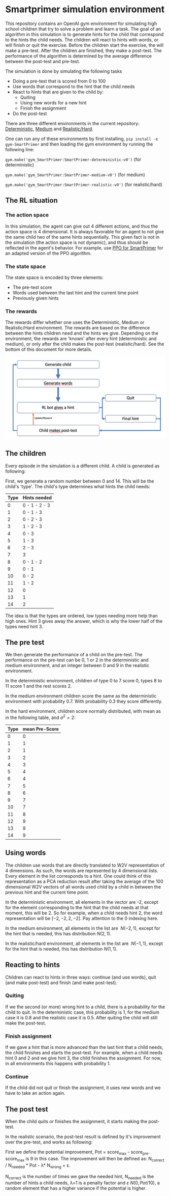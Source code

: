 # Smartprimer simulation environment

This repository contains an OpenAI gym environment for simulating high school children that try to solve a problem and
learn a task. The goal of an algorithm in this simulation is to generate hints for the child that correspond to the
hints the child needs. The children will react to hints with words, or will finish or quit the exercise. Before the
children start the exercise, the will make a pre-test. After the children are finished, they make a post-test. The
performance of the algorithm is determined by the average difference between the post-test and pre-test.


The simulation is done by simulating the following tasks
* Doing a pre-test that is scored from 0 to 100
* Use words that correspond to the hint that the child needs
* React to hints that are given to the child by:
    * Quiting
    * Using new words for a new hint
    * Finish the assignment
* Do the post-test

There are three different environments in the current repository: [Deterministic](gym_SmartPrimer/envs/Deterministic), [Medium](gym_SmartPrimer/envs/Medium) and
[Realistic/Hard](gym_SmartPrimer/envs/Realistic_Hard).

One can run any of these environments by first installing, `pip install -e gym-SmartPrimer` and then loading the gym
environment by running the following line:

`gym.make('gym_SmartPrimer:SmartPrimer-deterministic-v0')` (for deterministic)

`gym.make('gym_SmartPrimer:SmartPrimer-medium-v0')` (for medium)

`gym.make('gym_SmartPrimer:SmartPrimer-realistic-v0')` (for realistic/hard)

## The RL situation
### The action space
In this simulation, the agent can give out 4 different actions, and thus the action space is 4 dimensional. It is always
favorable for an agent to not give the same child two of the same hints sequentially. This given fact is not in the
simulation (the action space is not dynamic), and thus should be reflected in the agent's behavior. For example, use
[PPO for SmartPrimer](gym_SmartPrimer/agents/ppo_agentSmartPrimer.py) for an adapted version of the PPO
algorithm.

### The state space
The state space is encoded by three elements:
* The pre-test score
* Words used between the last hint and the current time point
* Previously given hints

### The rewards
The rewards differ whether one uses the Deterministic, Medium or Realistic/Hard environment. The rewards are based
on the difference between the hints children need and the hints we give. Depending on the environment, the rewards are
'known' after every hint (deterministic and medium), or only after the child makes the post-test (realistic/hard). See
the bottom of this document for more details.

![overview](Overview.png)


## The children
Every episode in the simulation is a different child. A child is generated as following:

First, we generate a random number between 0 and 14. This will be the child's 'type'. The child's type
determines what hints the child needs:

| Type | Hints needed  |
|------|---------------|
| 0    | 0 - 1 - 2 - 3 |
| 1    | 0 - 1 - 3     |
| 2    | 0 - 2 - 3     |
| 3    | 1 - 2 - 3     |
| 4    | 0 - 3         |
| 5    | 1 - 3         |
| 6    | 2 - 3         |
| 7    | 3             |
| 8    | 0 - 1 - 2     |
| 9    | 0 - 1         |
| 10   | 0 - 2         |
| 11   | 1 - 2         |
| 12   | 0             |
| 13   | 1             |
| 14   | 2             |

The idea is that the types are ordered, low types needing more help than high ones. Hint 3 gives away the answer,
which is why the lower half of the types need hint 3.


## The pre test
We then generate the performance of a child on the pre-test. The performance on the pre-test can be 0, 1 or 2 in the
deterministic and medium environment, and an integer between 0 and 9 in the realistic environment.

In the deterministic environment, children of type 0 to 7 score 0, types 8 to 11 score 1 and the rest scores 2.

In the medium environment children score the same as the deterministic environment with probability 0.7. With probability
0.3 they score differently.

In the hard environment, children score normally distributed, with mean as in the following table, and $\sigma^2=2$:

| Type | mean Pre-Score  |
|------|-----------------|
| 0    | 0               |
| 1    | 1               |
| 2    | 1               |
| 3    | 2               |
| 4    | 3               |
| 5    | 4               |
| 6    | 4               |
| 7    | 5               |
| 8    | 6               |
| 9    | 7               |
| 10   | 7               |
| 11   | 8               |
| 12   | 9               |
| 13   | 9               |
| 14   | 9               |


## Using words
The children use words that are directly translated to W2V representation of 4 dimensions. As such, the words are represented
by 4 dimensional lists. Every element in the list corresponds to a hint. One could think of this representation as a PCA reduction
result after taking the average of the 100 dimensional W2V vectors of all words used child by a child in between the previous hint
and the current time point.

In the deterministic environment, all elements in the vector are -2, except for the element corresponding to the hint
that the child needs at that moment, this will be 2. So for example, when a child needs hint 2, the word representation will be
$[-2, -2, 2, -2]$. Pay attention to the 0 indexing here.

In the medium environment, all elements in the list are $~N(-2,1)$, except for the hint that is needed, this has distribution
$N(2,1)$.

In the realistic/hard environment, all elements in the list are $~N(-1,1)$, except for the hint that is needed, this has distribution
$N(1,1)$.


## Reacting to hints
Children can react to hints in three ways: continue (and use words), quit (and make post-test) and finish (and make post-test).

### Quiting
If we the second (or more) wrong hint to a child, there is a probability for the child to quit. In the deterministic case,
this probability is 1, for the medium case it is 0.8 and the realistic case it is 0.5. After quiting the child will still
make the post-test.

### Finish assignment
If we gave a hint that is more advanced than the last hint that a child needs, the child finishes and starts the post-test.
For example, when a child needs hint 0 and 2 and we give hint 3, the child finishes the assignment. For now, in all environments
this happens with probability 1.

### Continue
If the child did not quit or finish the assignment, it uses new words and we have to take an action again.

## The post test
When the child quits or finishes the assignment, it starts making the post-test.

In the realistic scenario, the post-test result is defined by it's improvement over the pre-test, and works as following:

First we define the potential improvement, Pot = score<sub>max</sub> - score<sub>pre</sub>. score<sub>max</sub> is 9 in this case. The improvement
will then be defined as: N<sub>correct</sub> / N<sub>needed</sub> * Pot - λ* N<sub>wrong</sub> + ε.

N<sub>correct</sub> is the number of times we gave the needed hint, N<sub>needed</sub> is the number of hints a child needs, λ=1 is a penalty factor and $ε~N(0,Pot/10)$, a
random element that has a higher variance if the potential is higher.